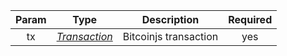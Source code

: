 | Param | Type |      Description      | Required |
| :---: | :--: | :-------------------: | :------: |
|  tx   | [*Transaction*](types/#transaction) | Bitcoinjs transaction |   yes    |
